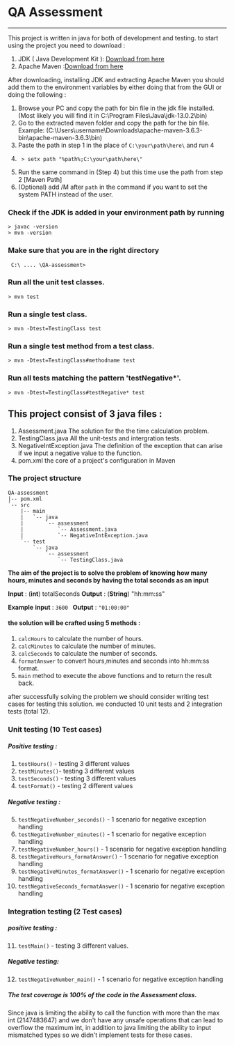# QA Assessment
---
 This project is written in java for both of development and testing.
to start using the project you need to download :
1. JDK ( Java Development Kit ): [Download from here](https://www.oracle.com/java/technologies/javase-jdk13-downloads.html)
2. Apache Maven :[Download from here](https://maven.apache.org/download.cgi)

After downloading, installing JDK and extracting Apache Maven you should add them to the environment variables by either doing that from the GUI or doing the following :
1. Browse your PC and copy the path for bin file in the jdk file installed. 
(Most likely you will find it in C:\Program Files\Java\jdk-13.0.2\bin)
2. Go to the extracted maven folder and copy the path for the bin file. Example:
(C:\Users\username\Downloads\apache-maven-3.6.3-bin\apache-maven-3.6.3\bin)
3.  Paste the path in step 1 in the place of `C:\your\path\here\` and run 4
4.      > setx path "%path%;C:\your\path\here\" 
5. Run the same command in (Step 4) but this time use the path from step 2 [Maven Path]
6. (Optional) add /M after `path` in the command if you want to set the system PATH instead of the user.
### Check if the JDK is added in your environment path by running 
    > javac -version
    > mvn -version
    
### Make sure that you are in the right directory
     C:\ .... \QA-assessment>

### Run all the unit test classes.
    > mvn test

### Run a single test class.
    > mvn -Dtest=TestingClass test

### Run a single test method from a test class.
    > mvn -Dtest=TestingClass#methodname test

### Run all tests matching the pattern 'testNegative*'.
    > mvn -Dtest=TestingClass#testNegative* test


## This project consist of 3 java files : 
1. Assessment.java
The solution for the the time calculation problem. 
2. TestingClass.java
All the unit-tests and intergration tests.
3. NegativeIntException.java
The definition of the exception that can arise if we input a negative value to the function.
4. pom.xml 
the core of a project's configuration in Maven


### The project structure 
```
QA-assessment
|-- pom.xml
`-- src
    |-- main
    |   `-- java
    |       `-- assessment
    |           `-- Assessment.java
    |           `-- NegativeIntException.java
    `-- test
        `-- java
            `-- assessment
                `-- TestingClass.java
```
**The aim of the project is to solve the problem of knowing how many hours, minutes and seconds by having the total seconds as an input**

**Input** : (**int**) totalSeconds
**Output** : (**String**) "hh:mm:ss"

**Example**
**input** : ``` 3600  ```
**Output** : ```"01:00:00"```

#### the solution will be crafted using 5 methods : 
1. `calcHours` to calculate the number of hours.
2. `calcMinutes` to calculate the number of minutes.
3. `calcSeconds` to calculate the number of seconds.
4. `formatAnswer` to convert hours,minutes and seconds into hh:mm:ss format.
5. `main` method to execute the above functions and to return the result back.

after successfully solving the problem we should consider writing test cases for testing this solution.
we conducted 10 unit tests and 2 integration tests (total 12).
### Unit testing (10 Test cases)
##### Positive testing : 
1. `testHours()` - testing 3 different values
2. `testMinutes()`- testing 3 different values
3. `testSeconds()` - testing 3 different values
4.  `testFormat()` - testing 2 different values

##### Negative testing : 
5. `testNegativeNumber_seconds()` - 1 scenario for negative exception handling
6. `testNegativeNumber_minutes()` -  1 scenario for negative exception handling
7. `testNegativeNumber_hours()` -   1 scenario for negative exception handling
8. `testNegativeHours_formatAnswer()` - 1 scenario for negative exception handling
9. `testNegativeMinutes_formatAnswer()` - 1 scenario for negative exception handling
10. `testNegativeSeconds_formatAnswer()` - 1 scenario for negative exception handling

### Integration testing (2 Test cases)
##### positive testing : 
11. `testMain()` - testing 3 different values.

##### Negative testing:
12. `testNegativeNumber_main()` - 1 scenario for negative exception handling

##### The test coverage is 100% of the code in the Assessment class.

Since java is limiting the ability to call the function with more than the max int (2147483647) and we don't have any unsafe operations that can lead to overflow the maximum int, in addition to java limiting the ability to input mismatched types so we didn't implement tests for these cases.
